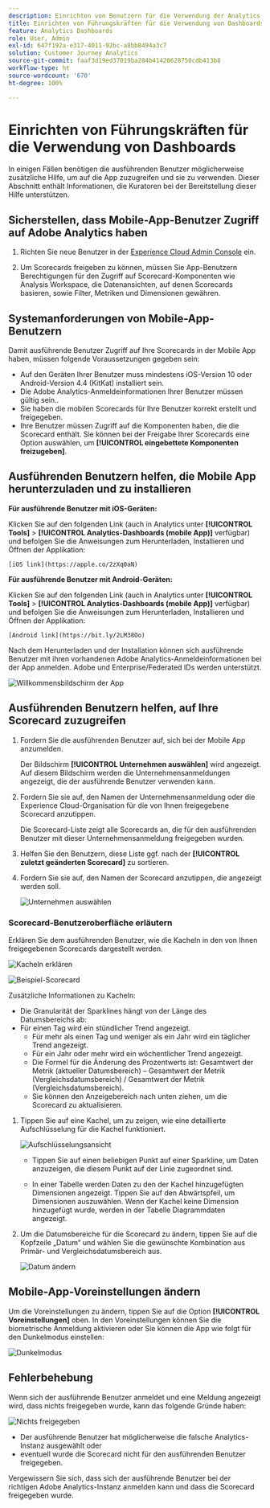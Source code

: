 ```yaml
---
description: Einrichten von Benutzern für die Verwendung der Analytics-Mobile App
title: Einrichten von Führungskräften für die Verwendung von Dashboards
feature: Analytics Dashboards
role: User, Admin
exl-id: 647f192a-e317-4011-92bc-a8bb8494a3c7
solution: Customer Journey Analytics
source-git-commit: faaf3d19ed37019ba284b41420628750cdb413b8
workflow-type: ht
source-wordcount: '670'
ht-degree: 100%

---
```


# Einrichten von Führungskräften für die Verwendung von Dashboards

In einigen Fällen benötigen die ausführenden Benutzer möglicherweise zusätzliche Hilfe, um auf die App zuzugreifen und sie zu verwenden. Dieser Abschnitt enthält Informationen, die Kuratoren bei der Bereitstellung dieser Hilfe unterstützen.

## Sicherstellen, dass Mobile-App-Benutzer Zugriff auf Adobe Analytics haben

1. Richten Sie neue Benutzer in der [Experience Cloud Admin Console](https://experienceleague.adobe.com/docs/analytics/admin/admin-console/permissions/product-profile.html?lang=de) ein.

1. Um Scorecards freigeben zu können, müssen Sie App-Benutzern Berechtigungen für den Zugriff auf Scorecard-Komponenten wie Analysis Workspace, die Datenansichten, auf denen Scorecards basieren, sowie Filter, Metriken und Dimensionen gewähren.

## Systemanforderungen von Mobile-App-Benutzern

Damit ausführende Benutzer Zugriff auf Ihre Scorecards in der Mobile App haben, müssen folgende Voraussetzungen gegeben sein:

* Auf den Geräten Ihrer Benutzer muss mindestens iOS-Version 10 oder Android-Version 4.4 (KitKat) installiert sein.
* Die Adobe Analytics-Anmeldeinformationen Ihrer Benutzer müssen gültig sein..
* Sie haben die mobilen Scorecards für Ihre Benutzer korrekt erstellt und freigegeben.
* Ihre Benutzer müssen Zugriff auf die Komponenten haben, die die Scorecard enthält. Sie können bei der Freigabe Ihrer Scorecards eine Option auswählen, um **[!UICONTROL eingebettete Komponenten freizugeben]**.

## Ausführenden Benutzern helfen, die Mobile App herunterzuladen und zu installieren

**Für ausführende Benutzer mit iOS-Geräten:**

Klicken Sie auf den folgenden Link (auch in Analytics unter **[!UICONTROL Tools]** > **[!UICONTROL Analytics-Dashboards (mobile App)]** verfügbar) und befolgen Sie die Anweisungen zum Herunterladen, Installieren und Öffnen der Applikation:

`[iOS link](https://apple.co/2zXq0aN)`

**Für ausführende Benutzer mit Android-Geräten:**

Klicken Sie auf den folgenden Link (auch in Analytics unter **[!UICONTROL Tools]** > **[!UICONTROL Analytics-Dashboards (mobile App)]** verfügbar) und befolgen Sie die Anweisungen zum Herunterladen, Installieren und Öffnen der Applikation:

`[Android link](https://bit.ly/2LM38Oo)`

Nach dem Herunterladen und der Installation können sich ausführende Benutzer mit ihren vorhandenen Adobe Analytics-Anmeldeinformationen bei der App anmelden. Adobe und Enterprise/Federated IDs werden unterstützt.

![Willkommensbildschirm der App](assets/welcome.png)

## Ausführenden Benutzern helfen, auf Ihre Scorecard zuzugreifen

1. Fordern Sie die ausführenden Benutzer auf, sich bei der Mobile App anzumelden.

   Der Bildschirm **[!UICONTROL Unternehmen auswählen]** wird angezeigt. Auf diesem Bildschirm werden die Unternehmensanmeldungen angezeigt, die der ausführende Benutzer verwenden kann.

1. Fordern Sie sie auf, den Namen der Unternehmensanmeldung oder die Experience Cloud-Organisation für die von Ihnen freigegebene Scorecard anzutippen.

   Die Scorecard-Liste zeigt alle Scorecards an, die für den ausführenden Benutzer mit dieser Unternehmensanmeldung freigegeben wurden.

1. Helfen Sie den Benutzern, diese Liste ggf. nach der **[!UICONTROL zuletzt geänderten Scorecard]** zu sortieren.

1. Fordern Sie sie auf, den Namen der Scorecard anzutippen, die angezeigt werden soll.

   ![Unternehmen auswählen](assets/accesscard.png)


### Scorecard-Benutzeroberfläche erläutern

Erklären Sie dem ausführenden Benutzer, wie die Kacheln in den von Ihnen freigegebenen Scorecards dargestellt werden.

![Kacheln erklären](assets/newexplain.png)

![Beispiel-Scorecard](assets/intro_scorecard.png)

Zusätzliche Informationen zu Kacheln:

* Die Granularität der Sparklines hängt von der Länge des Datumsbereichs ab:
* Für einen Tag wird ein stündlicher Trend angezeigt.
   * Für mehr als einen Tag und weniger als ein Jahr wird ein täglicher Trend angezeigt.
   * Für ein Jahr oder mehr wird ein wöchentlicher Trend angezeigt.
   * Die Formel für die Änderung des Prozentwerts ist: Gesamtwert der Metrik (aktueller Datumsbereich) – Gesamtwert der Metrik (Vergleichsdatumsbereich) / Gesamtwert der Metrik (Vergleichsdatumsbereich).
   * Sie können den Anzeigebereich nach unten ziehen, um die Scorecard zu aktualisieren.


1. Tippen Sie auf eine Kachel, um zu zeigen, wie eine detaillierte Aufschlüsselung für die Kachel funktioniert.

   ![Aufschlüsselungsansicht](assets/sparkline.png)

   * Tippen Sie auf einen beliebigen Punkt auf einer Sparkline, um Daten anzuzeigen, die diesem Punkt auf der Linie zugeordnet sind.

   * In einer Tabelle werden Daten zu den der Kachel hinzugefügten Dimensionen angezeigt. Tippen Sie auf den Abwärtspfeil, um Dimensionen auszuwählen. Wenn der Kachel keine Dimension hinzugefügt wurde, werden in der Tabelle Diagrammdaten angezeigt.

1. Um die Datumsbereiche für die Scorecard zu ändern, tippen Sie auf die Kopfzeile „Datum“ und wählen Sie die gewünschte Kombination aus Primär- und Vergleichsdatumsbereich aus.

   ![Datum ändern](assets/changedate.png)

## Mobile-App-Voreinstellungen ändern

Um die Voreinstellungen zu ändern, tippen Sie auf die Option **[!UICONTROL Voreinstellungen]** oben. In den Voreinstellungen können Sie die biometrische Anmeldung aktivieren oder Sie können die App wie folgt für den Dunkelmodus einstellen:

![Dunkelmodus](assets/darkmode.png)

## Fehlerbehebung

Wenn sich der ausführende Benutzer anmeldet und eine Meldung angezeigt wird, dass nichts freigegeben wurde, kann das folgende Gründe haben:

![Nichts freigegeben](assets/nothing.png)

* Der ausführende Benutzer hat möglicherweise die falsche Analytics-Instanz ausgewählt oder
* eventuell wurde die Scorecard nicht für den ausführenden Benutzer freigegeben.

Vergewissern Sie sich, dass sich der ausführende Benutzer bei der richtigen Adobe Analytics-Instanz anmelden kann und dass die Scorecard freigegeben wurde.
